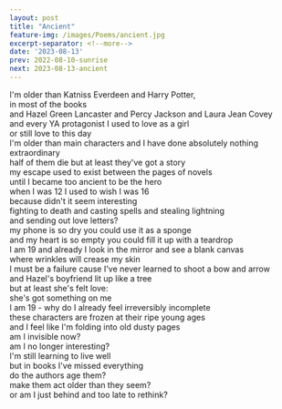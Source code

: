 ```yaml
---
layout: post
title: "Ancient"
feature-img: /images/Poems/ancient.jpg
excerpt-separator: <!--more-->
date: '2023-08-13'
prev: 2022-08-10-sunrise
next: 2023-08-13-ancient
---
```

I'm older than Katniss Everdeen and Harry Potter,  
in most of the books  
and Hazel Green Lancaster and Percy Jackson and Laura Jean Covey  
and every YA protagonist I used to love as a girl  
or still love to this day  
I'm older than main characters and I have done absolutely nothing extraordinary  
half of them die but at least they've got a story  
my escape used to exist between the pages of novels  
until I became too ancient to be the hero  
when I was 12 I used to wish I was 16  
because didn't it seem interesting  
fighting to death and casting spells and stealing lightning  
and sending out love letters?  
my phone is so dry you could use it as a sponge  
and my heart is so empty you could fill it up with a teardrop  
I am 19 and already I look in the mirror and see a blank canvas  
where wrinkles will crease my skin  
I must be a failure cause I've never learned to shoot a bow and arrow  
and Hazel's boyfriend lit up like a tree  
but at least she's felt love:  
she's got something on me  
I am 19 - why do I already feel irreversibly incomplete  
these characters are frozen at their ripe young ages  
and I feel like I'm folding into old dusty pages  
am I invisible now?  
am I no longer interesting?  
I'm still learning to live well  
but in books I've missed everything  
do the authors age them?  
make them act older than they seem?  
or am I just behind and too late to rethink?  
